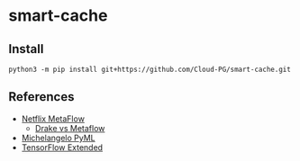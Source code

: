 # smart-cache

## Install

```
python3 -m pip install git+https://github.com/Cloud-PG/smart-cache.git
```

## References

* [Netflix MetaFlow](https://www.youtube.com/watch?v=XV5VGddmP24)
  * [Drake vs Metaflow](https://github.com/ropensci/drake/issues/472)
* [Michelangelo PyML](https://eng.uber.com/michelangelo-pyml/)
* [TensorFlow Extended](https://www.tensorflow.org/tfx)